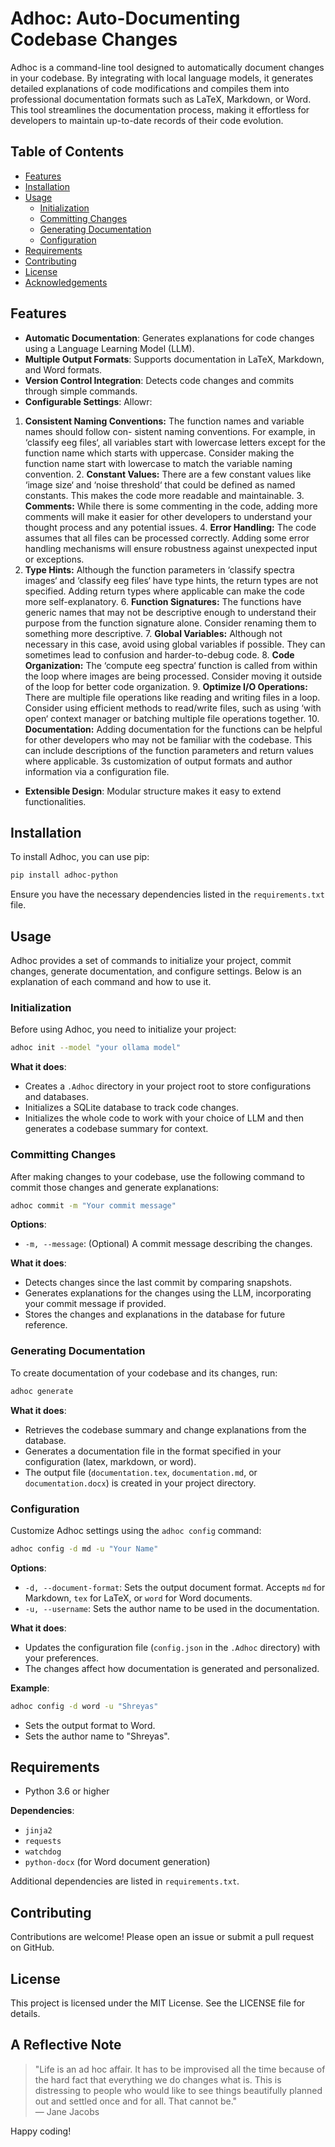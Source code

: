 
# Adhoc: Auto-Documenting Codebase Changes

Adhoc is a command-line tool designed to automatically document changes in your codebase. By integrating with local language models, it generates detailed explanations of code modifications and compiles them into professional documentation formats such as LaTeX, Markdown, or Word. This tool streamlines the documentation process, making it effortless for developers to maintain up-to-date records of their code evolution.

## Table of Contents
- [Features](#features)
- [Installation](#installation)
- [Usage](#usage)
  - [Initialization](#initialization)
  - [Committing Changes](#committing-changes)
  - [Generating Documentation](#generating-documentation)
  - [Configuration](#configuration)
- [Requirements](#requirements)
- [Contributing](#contributing)
- [License](#license)
- [Acknowledgements](#acknowledgements)

## Features
- **Automatic Documentation**: Generates explanations for code changes using a Language Learning Model (LLM).
- **Multiple Output Formats**: Supports documentation in LaTeX, Markdown, and Word formats.
- **Version Control Integration**: Detects code changes and commits through simple commands.
- **Configurable Settings**: Allowr:
1. **Consistent Naming Conventions:** The function names and variable names should follow con-
sistent naming conventions. For example, in ‘classify eeg files‘, all variables start with lowercase letters
except for the function name which starts with uppercase. Consider making the function name start with
lowercase to match the variable naming convention. 2. **Constant Values:** There are a few constant
values like ‘image size‘ and ‘noise threshold‘ that could be defined as named constants. This makes the
code more readable and maintainable. 3. **Comments:** While there is some commenting in the code,
adding more comments will make it easier for other developers to understand your thought process and
any potential issues. 4. **Error Handling:** The code assumes that all files can be processed correctly.
Adding some error handling mechanisms will ensure robustness against unexpected input or exceptions.
5. **Type Hints:** Although the function parameters in ‘classify spectra images‘ and ‘classify eeg files‘
have type hints, the return types are not specified. Adding return types where applicable can make the
code more self-explanatory. 6. **Function Signatures:** The functions have generic names that may not
be descriptive enough to understand their purpose from the function signature alone. Consider renaming
them to something more descriptive. 7. **Global Variables:** Although not necessary in this case, avoid
using global variables if possible. They can sometimes lead to confusion and harder-to-debug code. 8.
**Code Organization:** The ‘compute eeg spectra‘ function is called from within the loop where images
are being processed. Consider moving it outside of the loop for better code organization. 9. **Optimize
I/O Operations:** There are multiple file operations like reading and writing files in a loop. Consider
using efficient methods to read/write files, such as using ‘with open‘ context manager or batching multiple
file operations together. 10. **Documentation:** Adding documentation for the functions can be helpful
for other developers who may not be familiar with the codebase. This can include descriptions of the
function parameters and return values where applicable.
3s customization of output formats and author information via a configuration file.
- **Extensible Design**: Modular structure makes it easy to extend functionalities.

## Installation
To install Adhoc, you can use pip:
```bash
pip install adhoc-python
```
Ensure you have the necessary dependencies listed in the `requirements.txt` file.

## Usage
Adhoc provides a set of commands to initialize your project, commit changes, generate documentation, and configure settings. Below is an explanation of each command and how to use it.

### Initialization
Before using Adhoc, you need to initialize your project:
```bash
adhoc init --model "your ollama model"
```
**What it does**:
- Creates a `.Adhoc` directory in your project root to store configurations and databases.
- Initializes a SQLite database to track code changes.
- Initializes the whole code to work with your choice of LLM and then generates a codebase summary for context.

### Committing Changes
After making changes to your codebase, use the following command to commit those changes and generate explanations:
```bash
adhoc commit -m "Your commit message"
```
**Options**:
- `-m, --message`: (Optional) A commit message describing the changes.

**What it does**:
- Detects changes since the last commit by comparing snapshots.
- Generates explanations for the changes using the LLM, incorporating your commit message if provided.
- Stores the changes and explanations in the database for future reference.

### Generating Documentation
To create documentation of your codebase and its changes, run:
```bash
adhoc generate
```
**What it does**:
- Retrieves the codebase summary and change explanations from the database.
- Generates a documentation file in the format specified in your configuration (latex, markdown, or word).
- The output file (`documentation.tex`, `documentation.md`, or `documentation.docx`) is created in your project directory.

### Configuration
Customize Adhoc settings using the `adhoc config` command:
```bash
adhoc config -d md -u "Your Name"
```
**Options**:
- `-d, --document-format`: Sets the output document format. Accepts `md` for Markdown, `tex` for LaTeX, or `word` for Word documents.
- `-u, --username`: Sets the author name to be used in the documentation.

**What it does**:
- Updates the configuration file (`config.json` in the `.Adhoc` directory) with your preferences.
- The changes affect how documentation is generated and personalized.

**Example**:
```bash
adhoc config -d word -u "Shreyas"
```
- Sets the output format to Word.
- Sets the author name to "Shreyas".

## Requirements
- Python 3.6 or higher

**Dependencies**:
- `jinja2`
- `requests`
- `watchdog`
- `python-docx` (for Word document generation)

Additional dependencies are listed in `requirements.txt`.

## Contributing
Contributions are welcome! Please open an issue or submit a pull request on GitHub.

## License
This project is licensed under the MIT License. See the LICENSE file for details.

## A Reflective Note
> "Life is an ad hoc affair. It has to be improvised all the time because of the hard fact that everything we do changes what is. This is distressing to people who would like to see things beautifully planned out and settled once and for all. That cannot be."  
> ― Jane Jacobs


Happy coding!